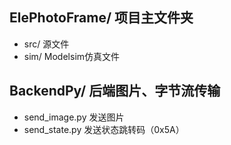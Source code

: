 ## ElePhotoFrame/ 项目主文件夹
- src/ 源文件
- sim/ Modelsim仿真文件

## BackendPy/ 后端图片、字节流传输
- send_image.py 发送图片
- send_state.py 发送状态跳转码（0x5A）